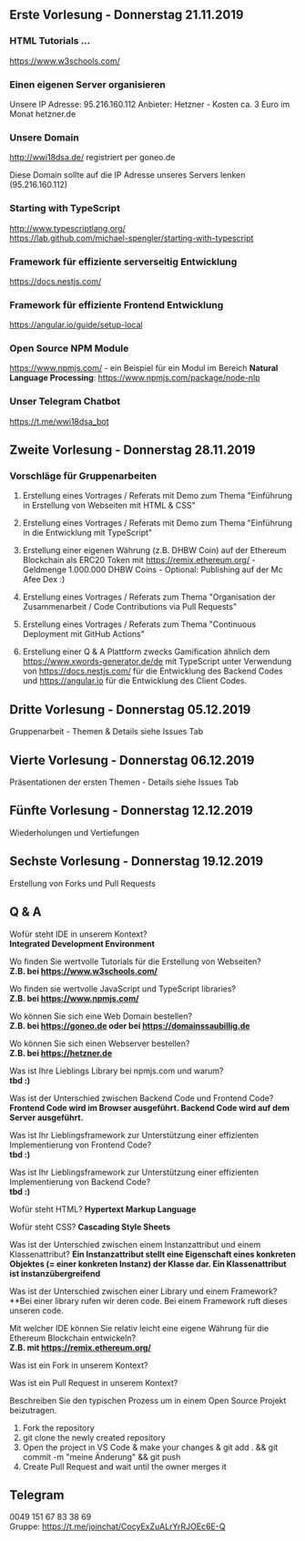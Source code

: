 ## Erste Vorlesung - Donnerstag 21.11.2019

### HTML Tutorials ...
https://www.w3schools.com/

### Einen eigenen Server organisieren
Unsere IP Adresse: 95.216.160.112
Anbieter: Hetzner - Kosten ca. 3 Euro im Monat
hetzner.de

### Unsere Domain
http://wwi18dsa.de/ registriert per goneo.de

Diese Domain sollte auf die IP Adresse unseres Servers lenken (95.216.160.112)

### Starting with TypeScript
http://www.typescriptlang.org/  
https://lab.github.com/michael-spengler/starting-with-typescript

### Framework für effiziente serverseitig Entwicklung
https://docs.nestjs.com/

### Framework für effiziente Frontend Entwicklung
https://angular.io/guide/setup-local

### Open Source NPM Module
https://www.npmjs.com/ - ein Beispiel für ein Modul im Bereich **Natural Language Processing**: https://www.npmjs.com/package/node-nlp

### Unser Telegram Chatbot
https://t.me/wwi18dsa_bot



## Zweite Vorlesung - Donnerstag 28.11.2019
### Vorschläge für Gruppenarbeiten
1. Erstellung eines Vortrages / Referats mit Demo zum Thema "Einführung in Erstellung von Webseiten mit HTML & CSS"

2. Erstellung eines Vortrages / Referats mit Demo zum Thema "Einführung in die Entwicklung mit TypeScript"

3. Erstellung einer eigenen Währung (z.B. DHBW Coin) auf der Ethereum Blockchain als ERC20 Token mit https://remix.ethereum.org/ - Geldmenge 1.000.000 DHBW Coins - Optional: Publishing auf der Mc Afee Dex :)

4. Erstellung eines Vortrages / Referats zum Thema "Organisation der Zusammenarbeit / Code Contributions via Pull Requests"

5. Erstellung eines Vortrages / Referats zum Thema "Continuous Deployment mit GitHub Actions"

6. Erstellung einer Q & A Plattform zwecks Gamification ähnlich dem https://www.xwords-generator.de/de mit TypeScript unter Verwendung von https://docs.nestjs.com/ für die Entwicklung des Backend Codes und https://angular.io für die Entwicklung des Client Codes.

## Dritte Vorlesung - Donnerstag 05.12.2019
Gruppenarbeit - Themen & Details siehe Issues Tab

## Vierte Vorlesung - Donnerstag 06.12.2019
Präsentationen der ersten Themen - Details siehe Issues Tab

## Fünfte Vorlesung - Donnerstag 12.12.2019
Wiederholungen und Vertiefungen

## Sechste Vorlesung - Donnerstag 19.12.2019
Erstellung von Forks und Pull Requests


## Q & A
Wofür steht IDE in unserem Kontext?  
**Integrated Development Environment**

Wo finden Sie wertvolle Tutorials für die Erstellung von Webseiten?  
**Z.B. bei https://www.w3schools.com/**

Wo finden sie wertvolle JavaScript und TypeScript libraries?  
**Z.B. bei https://www.npmjs.com/**

Wo können Sie sich eine Web Domain bestellen?  
**Z.B. bei https://goneo.de oder bei https://domainssaubillig.de**

Wo können Sie sich einen Webserver bestellen?  
**Z.B. bei https://hetzner.de**

Was ist Ihre Lieblings Library bei npmjs.com und warum?  
**tbd :)**

Was ist der Unterschied zwischen Backend Code und Frontend Code?  
**Frontend Code wird im Browser ausgeführt. Backend Code wird auf dem Server ausgeführt.**

Was ist Ihr Lieblingsframework zur Unterstützung einer effizienten Implementierung von Frontend Code?  
**tbd :)**

Was ist Ihr Lieblingsframework zur Unterstützung einer effizienten Implementierung von Backend Code?  
**tbd :)**

Wofür steht HTML?
**Hypertext Markup Language**

Wofür steht CSS?
**Cascading Style Sheets**

Was ist der Unterschied zwischen einem Instanzattribut und einem Klassenattribut?
**Ein Instanzattribut stellt eine Eigenschaft eines konkreten Objektes (= einer konkreten Instanz) der Klasse dar. Ein Klassenattribut ist instanzübergreifend**

Was ist der Unterschied zwischen einer Library und einem Framework?  
**Bei einer library rufen wir deren code. Bei einem Framework ruft dieses unseren code.

Mit welcher IDE können Sie relativ leicht eine eigene Währung für die Ethereum Blockchain entwickeln?  
**Z.B. mit https://remix.ethereum.org/**

Was ist ein Fork in unserem Kontext?

Was ist ein Pull Request in unserem Kontext?

Beschreiben Sie den typischen Prozess um in einem Open Source Projekt beizutragen.
1. Fork the repository
2. git clone the newly created repository 
3. Open the project in VS Code & make your changes & git add . && git commit -m "meine Änderung" && git push
4. Create Pull Request and wait until the owner merges it



## Telegram 
0049 151 67 83 38 69  
Gruppe: https://t.me/joinchat/CocyExZuALrYrRJOEc6E-Q
